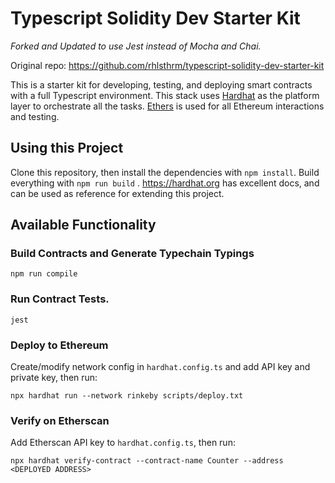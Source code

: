 # Typescript Solidity Dev Starter Kit

_Forked and Updated to use Jest instead of Mocha and Chai._

Original repo: https://github.com/rhlsthrm/typescript-solidity-dev-starter-kit

This is a starter kit for developing, testing, and deploying smart contracts with a full Typescript environment. This
stack uses [Hardhat](https://hardhat.org) as the platform layer to orchestrate all the
tasks. [Ethers](https://docs.ethers.io/ethers.js/html/index.html) is used for all Ethereum interactions and testing.

## Using this Project

Clone this repository, then install the dependencies with `npm install`. Build everything with `npm run build`
. https://hardhat.org has excellent docs, and can be used as reference for extending this project.

## Available Functionality

### Build Contracts and Generate Typechain Typings

`npm run compile`

### Run Contract Tests.

`jest`

### Deploy to Ethereum

Create/modify network config in `hardhat.config.ts` and add API key and private key, then run:

`npx hardhat run --network rinkeby scripts/deploy.txt`

### Verify on Etherscan

Add Etherscan API key to `hardhat.config.ts`, then run:

`npx hardhat verify-contract --contract-name Counter --address <DEPLOYED ADDRESS>`